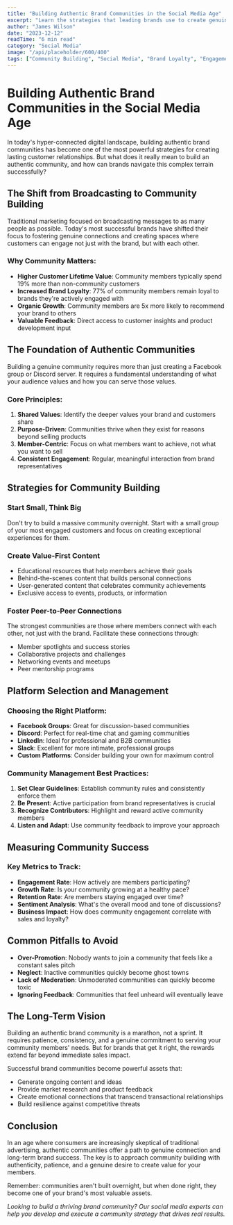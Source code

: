```yaml
---
title: "Building Authentic Brand Communities in the Social Media Age"
excerpt: "Learn the strategies that leading brands use to create genuine connections and build loyal communities online."
author: "James Wilson"
date: "2023-12-12"
readTime: "6 min read"
category: "Social Media"
image: "/api/placeholder/600/400"
tags: ["Community Building", "Social Media", "Brand Loyalty", "Engagement"]
---
```


# Building Authentic Brand Communities in the Social Media Age

In today's hyper-connected digital landscape, building authentic brand communities has become one of the most powerful strategies for creating lasting customer relationships. But what does it really mean to build an authentic community, and how can brands navigate this complex terrain successfully?

## The Shift from Broadcasting to Community Building

Traditional marketing focused on broadcasting messages to as many people as possible. Today's most successful brands have shifted their focus to fostering genuine connections and creating spaces where customers can engage not just with the brand, but with each other.

### Why Community Matters:

- **Higher Customer Lifetime Value**: Community members typically spend 19% more than non-community customers
- **Increased Brand Loyalty**: 77% of community members remain loyal to brands they're actively engaged with
- **Organic Growth**: Community members are 5x more likely to recommend your brand to others
- **Valuable Feedback**: Direct access to customer insights and product development input

## The Foundation of Authentic Communities

Building a genuine community requires more than just creating a Facebook group or Discord server. It requires a fundamental understanding of what your audience values and how you can serve those values.

### Core Principles:

1. **Shared Values**: Identify the deeper values your brand and customers share
2. **Purpose-Driven**: Communities thrive when they exist for reasons beyond selling products
3. **Member-Centric**: Focus on what members want to achieve, not what you want to sell
4. **Consistent Engagement**: Regular, meaningful interaction from brand representatives

## Strategies for Community Building

### Start Small, Think Big

Don't try to build a massive community overnight. Start with a small group of your most engaged customers and focus on creating exceptional experiences for them.

### Create Value-First Content

- Educational resources that help members achieve their goals
- Behind-the-scenes content that builds personal connections
- User-generated content that celebrates community achievements
- Exclusive access to events, products, or information

### Foster Peer-to-Peer Connections

The strongest communities are those where members connect with each other, not just with the brand. Facilitate these connections through:

- Member spotlights and success stories
- Collaborative projects and challenges
- Networking events and meetups
- Peer mentorship programs

## Platform Selection and Management

### Choosing the Right Platform:

- **Facebook Groups**: Great for discussion-based communities
- **Discord**: Perfect for real-time chat and gaming communities
- **LinkedIn**: Ideal for professional and B2B communities
- **Slack**: Excellent for more intimate, professional groups
- **Custom Platforms**: Consider building your own for maximum control

### Community Management Best Practices:

1. **Set Clear Guidelines**: Establish community rules and consistently enforce them
2. **Be Present**: Active participation from brand representatives is crucial
3. **Recognize Contributors**: Highlight and reward active community members
4. **Listen and Adapt**: Use community feedback to improve your approach

## Measuring Community Success

### Key Metrics to Track:

- **Engagement Rate**: How actively are members participating?
- **Growth Rate**: Is your community growing at a healthy pace?
- **Retention Rate**: Are members staying engaged over time?
- **Sentiment Analysis**: What's the overall mood and tone of discussions?
- **Business Impact**: How does community engagement correlate with sales and loyalty?

## Common Pitfalls to Avoid

- **Over-Promotion**: Nobody wants to join a community that feels like a constant sales pitch
- **Neglect**: Inactive communities quickly become ghost towns
- **Lack of Moderation**: Unmoderated communities can quickly become toxic
- **Ignoring Feedback**: Communities that feel unheard will eventually leave

## The Long-Term Vision

Building an authentic brand community is a marathon, not a sprint. It requires patience, consistency, and a genuine commitment to serving your community members' needs. But for brands that get it right, the rewards extend far beyond immediate sales impact.

Successful brand communities become powerful assets that:
- Generate ongoing content and ideas
- Provide market research and product feedback
- Create emotional connections that transcend transactional relationships
- Build resilience against competitive threats

## Conclusion

In an age where consumers are increasingly skeptical of traditional advertising, authentic communities offer a path to genuine connection and long-term brand success. The key is to approach community building with authenticity, patience, and a genuine desire to create value for your members.

Remember: communities aren't built overnight, but when done right, they become one of your brand's most valuable assets.

*Looking to build a thriving brand community? Our social media experts can help you develop and execute a community strategy that drives real results.*
